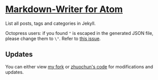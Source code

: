 # [Markdown-Writer for Atom](https://github.com/zhuochun/md-writer)
List all posts, tags and categories in Jekyll.

Octopress users: if you found `"` is escaped in the generated JSON file, please change them to `\"`. Refer to [this issue](https://github.com/zhuochun/md-writer/issues/36).

## Updates
You can either view [my fork](https://gist.github.com/mautematico/9f0dc77b507d1ac22cf9) or [zhuochun's code](https://gist.github.com/zhuochun/fe127356bcf8c07ae1fb) for modifications and updates.

